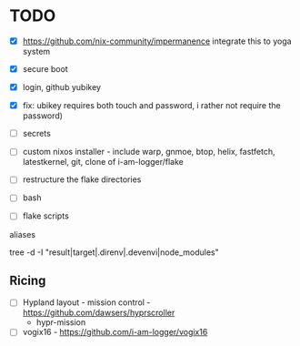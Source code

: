 # TODO

- [x] https://github.com/nix-community/impermanence integrate this to yoga system
- [x] secure boot
- [x] login, github yubikey
- [x] fix: ubikey requires both touch and password, i rather not require the password)
- [ ] secrets 
- [ ] custom nixos installer - include warp, gnmoe, btop, helix, fastfetch, latestkernel, git, clone of i-am-logger/flake
- [ ] restructure the flake directories 
- [ ] bash
- [ ] flake scripts


aliases

tree -d -I "result|target|.direnv|.devenvi|node_modules"

## Ricing

- [ ] Hypland layout - mission control - https://github.com/dawsers/hyprscroller
    - hypr-mission 
- [ ] vogix16 - https://github.com/i-am-logger/vogix16
